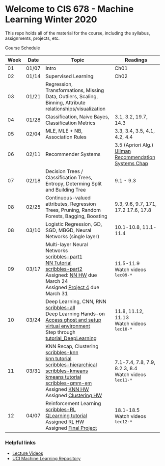 # Welcome to CIS 678 - Machine Learning Winter 2020

This repo holds all of the material for the course, including
the syllabus, assignments, projects, etc.

Course Schedule

| Week | Date  | Topic | Readings |
| ---- | ----- | ----- | -------- |
|  01  | 01/07 | Intro                            | Ch01 |
|  02  | 01/14 | Supervised Learning              | Ch02 |
|  03  | 01/21 | Regression, Transformations, Missing Data, Outliers, Scaling, Binning, Attribute relationships/visualization | | 
|  04  | 01/28 | Classification, Naive Bayes, Classification Metrics | 3.1, 3.2, 19.7, 14.3 |
|  05  | 02/04 | MLE, MLE + NB, Association Rules | 3.3, 3.4, 3.5, 4.1, 4.2, 4.4 |
|  06  | 02/11 | Recommender Systems | 3.5 (Apriori Alg.) [Ullman Recommendation Systems Chap](http://infolab.stanford.edu/~ullman/mmds/ch9.pdf) |
|  07  | 02/18 | Decision Trees / Classification Trees, Entropy, Determing Split and Building Tree | 9.1 - 9.3 |
|  08  | 02/25 | Continuous-valued attributes, Regression Trees, Pruning, Random Forests, Bagging, Boosting | 9.3, 9.6, 9.7, 171, 17.2 17.6, 17.8 |
|  08  | 03/10 | Logistic Regression, GD, SGD, MBGD, Neural Networks (single layer) | 10.1-10.8, 11.1-11.4 |
|  09  | 03/17 | Multi-layer Neural Networks <br> [scribbles-part1](scribbles/lec09-a.pdf) <br> [NN Tutorial](misc/tutorial_NeuralNetwork.pdf) <br> [scribbles-part2](scribbles/lec09-c.pdf) <br> Assigned: [NN HW](hw-nn.pdf) due March 24 <br> Assigned [Project 4](project4/project4.pdf) due March 31 | 11.5-11.9 <br> Watch videos `lec09-*` |
|  10  | 03/24 | Deep Learning, CNN, RNN <br> [scribbles-all](scribbles/lec10-all.pdf) <br> Deep Learning Hands-on <br> [Access ghost and setup virtual environment](misc/deep-learning/DL_Config-VE.pdf) <br> Step through [tutorial_DeepLearning](misc/deep-learning/tutorial_DeepLearning.pdf) | 11.8, 11.12, 11.13 <br> Watch videos `lec10-*` |
|  11  | 03/31 | KNN Recap, Clustering <br> [scribbles-knn](scribbles/lec11a.pdf) <br> [knn tutorial](misc/tutorial-knn.pdf) <br> [scribbles-hierarchical](scribbles/lec11b.pdf) <br> [scribbles-kmeans](scribbles/lec11c.pdf) <br> [kmeans tutorial](misc/tutorial-kmeans.pdf) <br> [scribbles-gmm-em](scribbles/lec11d.pdf) <br> Assigned [KNN HW](hw-nearestneighbor.pdf) <br> Assigned [Clustering HW](hw-clustering.pdf) | 7.1-7.4, 7.8, 7.9, 8.2.3, 8.4 <br> Watch videos `lec11-*` |
|  12  | 04/07 | Reinforcement Learning <br> [scribbles-RL](scribbles/lec12-all.pdf) <br> [QLearning tutorial](misc/tutorial-qlearning.pdf)  <br> Assigned [RL HW](hw-reinforcement-learning.pdf) <br> Assigned [Final Project](project-final/README.md) | 18.1-18.5 <br> Watch videos `lec12-*` |


### Helpful links

* [Lecture Videos](https://gvsu5-my.sharepoint.com/:f:/g/personal/carrieer_gvsu_edu/Ep6PnjOoJmxJkynQ4OIaL3UB2jHbS4ZC9iUS2xRi3MV_ZQ?e=kgrqUl)
* [UCI Machine Learning Repository](https://archive.ics.uci.edu/ml/index.php)
